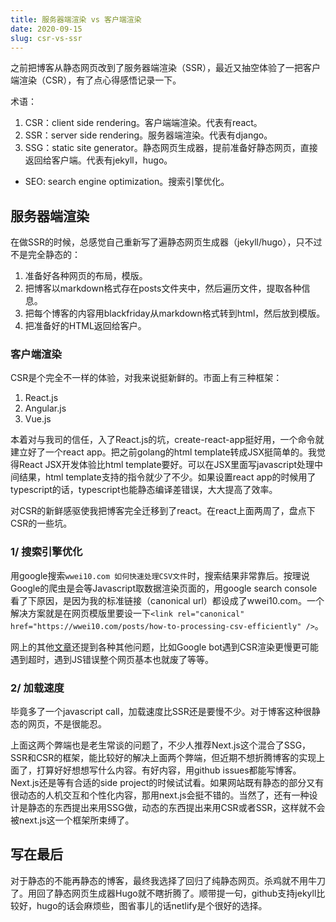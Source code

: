 ```yaml
---
title: 服务器端渲染 vs 客户端渲染
date: 2020-09-15
slug: csr-vs-ssr
---
```


之前把博客从静态网页改到了服务器端渲染（SSR），最近又抽空体验了一把客户端渲染（CSR），有了点心得感悟记录一下。

<!--more-->

术语：

1. CSR：client side rendering。客户端端渲染。代表有react。
2. SSR：server side rendering。服务器端渲染。代表有django。
3. SSG：static site generator。静态网页生成器，提前准备好静态网页，直接返回给客户端。代表有jekyll，hugo。

- SEO: search engine optimization。搜索引擎优化。

## 服务器端渲染

在做SSR的时候，总感觉自己重新写了遍静态网页生成器（jekyll/hugo），只不过不是完全静态的：

1. 准备好各种网页的布局，模版。
2. 把博客以markdown格式存在posts文件夹中，然后遍历文件，提取各种信息。
3. 把每个博客的内容用blackfriday从markdown格式转到html，然后放到模版。
4. 把准备好的HTML返回给客户。

### 客户端渲染

CSR是个完全不一样的体验，对我来说挺新鲜的。市面上有三种框架：

1. React.js
2. Angular.js
3. Vue.js

本着对与我司的信任，入了React.js的坑，create-react-app挺好用，一个命令就建立好了一个react app。把之前golang的html template转成JSX挺简单的。我觉得React JSX开发体验比html template要好。可以在JSX里面写javascript处理中间结果，html template支持的指令就少了不少。如果设置react app的时候用了typescript的话，typescript也能静态编译差错误，大大提高了效率。

对CSR的新鲜感驱使我把博客完全迁移到了react。在react上面两周了，盘点下CSR的一些坑。

### 1/ 搜索引擎优化

用google搜索`wwei10.com 如何快速处理CSV文件`时，搜索结果非常靠后。按理说Google的爬虫是会等Javascript取数据渲染页面的，用google search console看了下原因，是因为我的标准链接（canonical url）都设成了wwei10.com。一个解决方案就是在网页模版里要设一下`<link rel="canonical" href="https://wwei10.com/posts/how-to-processing-csv-efficiently" />`。

网上的其他[文章](https://rubygarage.org/blog/seo-for-react-websites)还提到各种其他问题，比如Google bot遇到CSR渲染更慢更可能遇到超时，遇到JS错误整个网页基本也就废了等等。


### 2/ 加载速度

毕竟多了一个javascript call，加载速度比SSR还是要慢不少。对于博客这种很静态的网页，不是很能忍。


上面这两个弊端也是老生常谈的问题了，不少人推荐Next.js这个混合了SSG，SSR和CSR的框架，能比较好的解决上面两个弊端，但近期不想折腾博客的实现上面了，打算好好想想写什么内容。有好内容，用github issues都能写博客。Next.js还是等有合适的side project的时候试试看。如果网站既有静态的部分又有很动态的人机交互和个性化内容，那用next.js会挺不错的。当然了，还有一种设计是静态的东西提出来用SSG做，动态的东西提出来用CSR或者SSR，这样就不会被next.js这一个框架所束缚了。

## 写在最后

对于静态的不能再静态的博客，最终我选择了回归了纯静态网页。杀鸡就不用牛刀了。用回了静态网页生成器Hugo就不瞎折腾了。顺带提一句，github支持jekyll比较好，hugo的话会麻烦些，图省事儿的话netlify是个很好的选择。